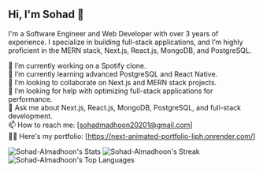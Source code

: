 ## Hi, I'm Sohad  👋

I'm a Software Engineer and Web Developer with over 3 years of experience. I specialize in building full-stack applications, and I’m highly proficient in the MERN stack, Next.js, React.js, MongoDB, and PostgreSQL.

🔭 I’m currently working on a Spotify clone.<br/>
🌱 I’m currently learning advanced PostgreSQL and React Native.<br/>
👯 I’m looking to collaborate on Next.js and MERN stack projects.<br/>
🤔 I’m looking for help with optimizing full-stack applications for performance.<br/>
💬 Ask me about Next.js, React.js, MongoDB, PostgreSQL, and full-stack development.<br/>
📫 How to reach me: [sohadmadhoon20201@gmail.com]<br/>
💪🏻 Here's my portfolio: [https://next-animated-portfolio-liph.onrender.com/]

![Sohad-Almadhoon's Stats](https://github-readme-stats.vercel.app/api?username=Sohad-Almadhoon&theme=vue-dark&show_icons=true&hide_border=true&count_private=true)
![Sohad-Almadhoon's Streak](https://github-readme-streak-stats.herokuapp.com/?user=Sohad-Almadhoon&theme=vue-dark&hide_border=true)
![Sohad-Almadhoon's Top Languages](https://github-readme-stats.vercel.app/api/top-langs/?username=Sohad-Almadhoon&theme=vue-dark&show_icons=true&hide_border=true&layout=compact)





